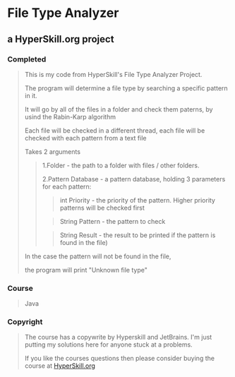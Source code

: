 # File Type Analyzer #
## a HyperSkill.org project ##
### Completed ###

> This is my code from HyperSkill's File Type Analyzer Project.
>
>
> The program will determine a file type by searching a specific pattern in it.
>
> It will go by all of the files in a folder and check them paterns, by usind the Rabin-Karp algorithm
>
>
> Each file will be checked in a different thread, each file will be checked with each pattern from a text file
>
> Takes 2 arguments
>
>> 1.Folder - the path to a folder with files / other folders.
>>
>> 2.Pattern Database - a pattern database, holding 3 parameters for each pattern:
>>
>>
>>> int Priority - the priority of the pattern. Higher priority patterns will be checked first
>>
>>> String Pattern - the pattern to check
>>
>>> String Result - the result to be printed if the pattern is found in the file)
>
> In the case the pattern will not be found in the file,
>
> the program will print "Unknown file type"


### Course ###

> Java

### Copyright ###

> The course has a copywrite by Hyperskill and JetBrains. I'm just putting my solutions here for anyone stuck at a problems.
>
> If you like the courses questions then please consider buying the course at [HyperSkill.org](https://hyperskill.org/)
